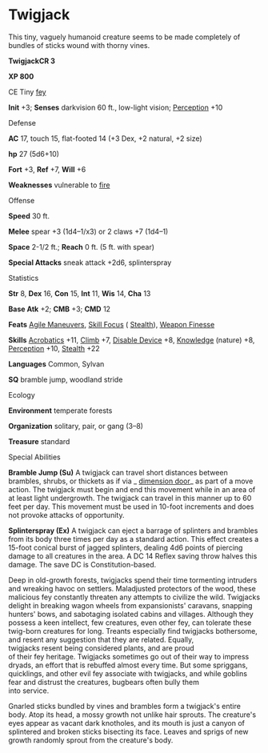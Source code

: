 # Twigjack

This tiny, vaguely humanoid creature seems to be made completely of bundles of sticks wound with thorny vines.

**TwigjackCR 3**

**XP 800**

CE Tiny [fey](/pathfinderRPG/prd/monsters/creatureTypes.html#_fey)

**Init** +3; **Senses** darkvision 60 ft., low-light vision; [Perception](/pathfinderRPG/prd/additionalMonsters/../skills/perception.html#_perception) +10

Defense

**AC** 17, touch 15, flat-footed 14 (+3 Dex, +2 natural, +2 size)

**hp** 27 (5d6+10)

**Fort** +3, **Ref** +7, **Will** +6

**Weaknesses** vulnerable to [fire](/pathfinderRPG/prd/monsters/creatureTypes.html#_fire-subtype)

Offense

**Speed** 30 ft.

**Melee** spear +3 (1d4–1/x3) or 2 claws +7 (1d4–1)

**Space** 2-1/2 ft.; **Reach** 0 ft. (5 ft. with spear)

**Special Attacks** sneak attack +2d6, splinterspray

Statistics

**Str** 8, **Dex** 16, **Con** 15, **Int** 11, **Wis** 14, **Cha** 13

**Base Atk** +2; **CMB** +3; **CMD** 12

**Feats** [Agile Maneuvers](/pathfinderRPG/prd/additionalMonsters/../feats.html#_agile-maneuvers), [Skill Focus](/pathfinderRPG/prd/additionalMonsters/../feats.html#_skill-focus) ( [Stealth](/pathfinderRPG/prd/additionalMonsters/../skills/stealth.html#_stealth)), [Weapon Finesse](/pathfinderRPG/prd/additionalMonsters/../feats.html#_weapon-finesse)

**Skills** [Acrobatics](/pathfinderRPG/prd/additionalMonsters/../skills/acrobatics.html#_acrobatics) +11, [Climb](/pathfinderRPG/prd/additionalMonsters/../skills/climb.html#_climb) +7, [Disable Device](/pathfinderRPG/prd/additionalMonsters/../skills/disableDevice.html#_disable-device) +8, [Knowledge](/pathfinderRPG/prd/additionalMonsters/../skills/knowledge.html#_knowledge) (nature) +8, [Perception](/pathfinderRPG/prd/additionalMonsters/../skills/perception.html#_perception) +10, [Stealth](/pathfinderRPG/prd/additionalMonsters/../skills/stealth.html#_stealth) +22

**Languages** Common, Sylvan

**SQ** bramble jump, woodland stride

Ecology

**Environment** temperate forests

**Organization** solitary, pair, or gang (3–8)

**Treasure** standard

Special Abilities

**Bramble Jump (Su)** A twigjack can travel short distances between brambles, shrubs, or thickets as if via _ [dimension door](/pathfinderRPG/prd/additionalMonsters/../spells/dimensionDoor.html#_dimension-door)_ as part of a move action. The twigjack must begin and end this movement while in an area of at least light undergrowth. The twigjack can travel in this manner up to 60 feet per day. This movement must be used in 10-foot increments and does not provoke attacks of opportunity.

**Splinterspray (Ex)** A twigjack can eject a barrage of splinters and brambles from its body three times per day as a standard action. This effect creates a 15-foot conical burst of jagged splinters, dealing 4d6 points of piercing damage to all creatures in the area. A DC 14 Reflex saving throw halves this damage. The save DC is Constitution-based.

Deep in old-growth forests, twigjacks spend their time tormenting intruders and wreaking havoc on settlers. Maladjusted protectors of the wood, these malicious fey constantly threaten any attempts to civilize the wild. Twigjacks delight in breaking wagon wheels from expansionists' caravans, snapping hunters' bows, and sabotaging isolated cabins and villages. Although they possess a keen intellect, few creatures, even other fey, can tolerate these twig-born creatures for long. Treants especially find twigjacks bothersome, and resent any suggestion that they are related. Equally,   
twigjacks resent being considered plants, and are proud   
of their fey heritage. Twigjacks sometimes go out of their way to impress dryads, an effort that is rebuffed almost every time. But some spriggans, quicklings, and other evil fey associate with twigjacks, and while goblins fear and distrust the creatures, bugbears often bully them   
into service.

Gnarled sticks bundled by vines and brambles form a twigjack's entire body. Atop its head, a mossy growth not unlike hair sprouts. The creature's eyes appear as vacant dark knotholes, and its mouth is just a canyon of splintered and broken sticks bisecting its face. Leaves and sprigs of new growth randomly sprout from the creature's body.

